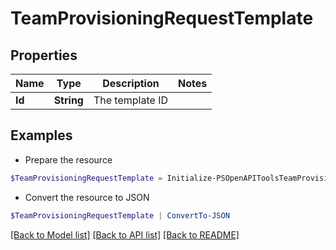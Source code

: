 # TeamProvisioningRequestTemplate
## Properties

Name | Type | Description | Notes
------------ | ------------- | ------------- | -------------
**Id** | **String** | The template ID | 

## Examples

- Prepare the resource
```powershell
$TeamProvisioningRequestTemplate = Initialize-PSOpenAPIToolsTeamProvisioningRequestTemplate  -Id null
```

- Convert the resource to JSON
```powershell
$TeamProvisioningRequestTemplate | ConvertTo-JSON
```

[[Back to Model list]](../README.md#documentation-for-models) [[Back to API list]](../README.md#documentation-for-api-endpoints) [[Back to README]](../README.md)

